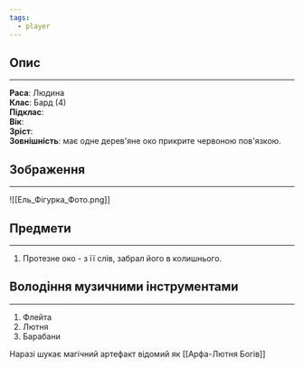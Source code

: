 ```yaml
---
tags:
  - player
---
```

## Опис
---
**Раса**: Людина  
**Клас**: Бард (4)  
**Підклас**:  
**Вік**:  
**Зріст**:  
**Зовнішність**: має одне дерев'яне око прикрите червоною пов'язкою.  

## Зображення
---
![[Ель_Фігурка_Фото.png]]

## Предмети
---
1. Протезне око - з її слів, забрал його в колишнього.  

## Володіння музичними інструментами
---
1. Флейта  
2. Лютня  
3. Барабани  

Наразі шукає магічний артефакт відомий як [[Арфа-Лютня Богів]]